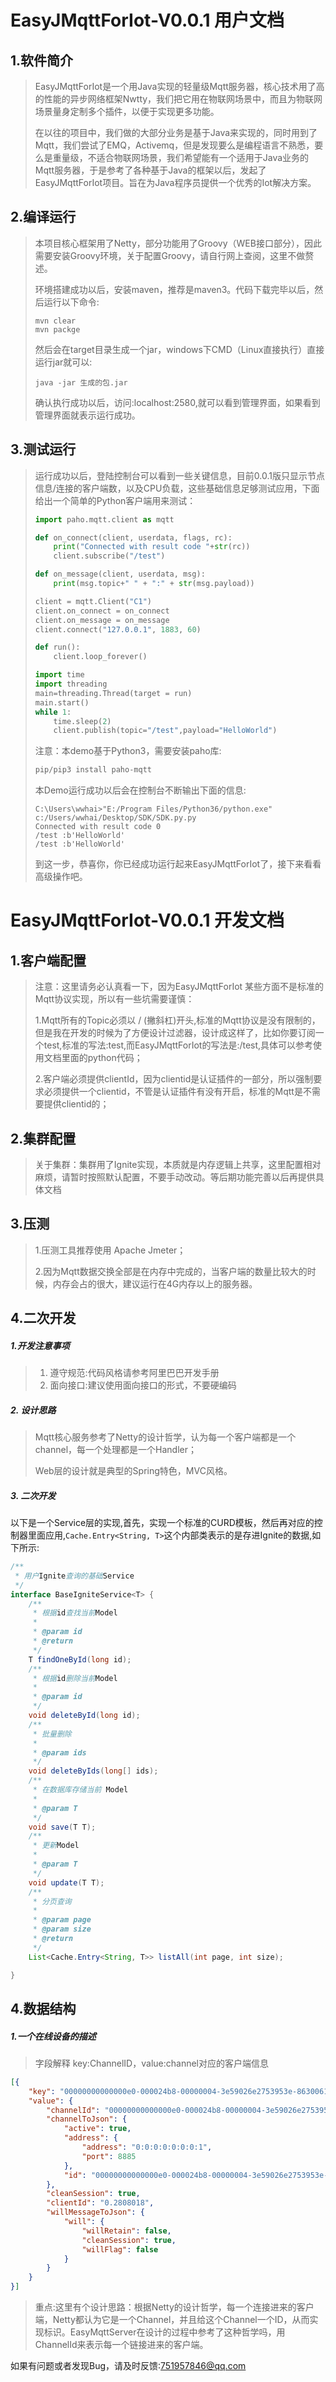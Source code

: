 # EasyJMqttForIot-V0.0.1 用户文档

## 1.软件简介

> EasyJMqttForIot是一个用Java实现的轻量级Mqtt服务器，核心技术用了高的性能的异步网络框架Nwtty，我们把它用在物联网场景中，而且为物联网场景量身定制多个插件，以便于实现更多功能。
>
> 在以往的项目中，我们做的大部分业务是基于Java来实现的，同时用到了Mqtt，我们尝试了EMQ，Activemq，但是发现要么是编程语言不熟悉，要么是重量级，不适合物联网场景，我们希望能有一个适用于Java业务的Mqtt服务器，于是参考了各种基于Java的框架以后，发起了EasyJMqttForIot项目。旨在为Java程序员提供一个优秀的Iot解决方案。

## 2.编译运行

> 本项目核心框架用了Netty，部分功能用了Groovy（WEB接口部分），因此需要安装Groovy环境，关于配置Groovy，请自行网上查阅，这里不做赘述。
>
> 环境搭建成功以后，安装maven，推荐是maven3。代码下载完毕以后，然后运行以下命令:
>
> ```shell
> mvn clear
> mvn packge
> ```
>
> 然后会在target目录生成一个jar，windows下CMD（Linux直接执行）直接运行jar就可以:
>
> ```shell
> java -jar 生成的包.jar
> ```
>
> 确认执行成功以后，访问:localhost:2580,就可以看到管理界面，如果看到管理界面就表示运行成功。

## 3.测试运行

> 运行成功以后，登陆控制台可以看到一些关键信息，目前0.0.1版只显示节点信息/连接的客户端数，以及CPU负载，这些基础信息足够测试应用，下面给出一个简单的Python客户端用来测试：
>
> ```python
> import paho.mqtt.client as mqtt
> 
> def on_connect(client, userdata, flags, rc):
>     print("Connected with result code "+str(rc))
>     client.subscribe("/test")
> 
> def on_message(client, userdata, msg):
>     print(msg.topic+" " + ":" + str(msg.payload))
> 
> client = mqtt.Client("C1")
> client.on_connect = on_connect
> client.on_message = on_message
> client.connect("127.0.0.1", 1883, 60)
> 
> def run():
>     client.loop_forever()
> 
> import time
> import threading
> main=threading.Thread(target = run)
> main.start()
> while 1:
>     time.sleep(2)
>     client.publish(topic="/test",payload="HelloWorld")
> ```
>
> 注意：本demo基于Python3，需要安装paho库:
>
> ```python
> pip/pip3 install paho-mqtt
> ```
>
> 本Demo运行成功以后会在控制台不断输出下面的信息:
>
> ```shell
> C:\Users\wwhai>"E:/Program Files/Python36/python.exe" c:/Users/wwhai/Desktop/SDK/SDK.py.py
> Connected with result code 0
> /test :b'HelloWorld'
> /test :b'HelloWorld'
> ```
>
> 到这一步，恭喜你，你已经成功运行起来EasyJMqttForIot了，接下来看看高级操作吧。

# EasyJMqttForIot-V0.0.1 开发文档

## 1.客户端配置

> 注意：这里请务必认真看一下，因为EasyJMqttForIot 某些方面不是标准的Mqtt协议实现，所以有一些坑需要谨慎：
>
> 1.Mqtt所有的Topic必须以 / (撇斜杠)开头,标准的Mqtt协议是没有限制的，但是我在开发的时候为了方便设计过滤器，设计成这样了，比如你要订阅一个test,标准的写法:test,而EasyJMqttForIot的写法是:/test,具体可以参考使用文档里面的python代码；
>
> 2.客户端必须提供clientId，因为clientid是认证插件的一部分，所以强制要求必须提供一个clientid，不管是认证插件有没有开启，标准的Mqtt是不需要提供clientid的；

## 2.集群配置

> 关于集群：集群用了Ignite实现，本质就是内存逻辑上共享，这里配置相对麻烦，请暂时按照默认配置，不要手动改动。等后期功能完善以后再提供具体文档

## 3.压测

> 1.压测工具推荐使用 Apache Jmeter；
>
> 2.因为Mqtt数据交换全部是在内存中完成的，当客户端的数量比较大的时候，内存会占的很大，建议运行在4G内存以上的服务器。

## 4.二次开发

##### 1.开发注意事项

> 1. 遵守规范:代码风格请参考阿里巴巴开发手册
> 2. 面向接口:建议使用面向接口的形式，不要硬编码

##### 2. 设计思路

> Mqtt核心服务参考了Netty的设计哲学，认为每一个客户端都是一个channel，每一个处理都是一个Handler；
>
> Web层的设计就是典型的Spring特色，MVC风格。

##### 3. 二次开发

以下是一个Service层的实现,首先，实现一个标准的CURD模板，然后再对应的控制器里面应用,`Cache.Entry<String, T>`这个内部类表示的是存进Ignite的数据,如下所示:

```java
/**
 * 用户Ignite查询的基础Service
 */
interface BaseIgniteService<T> {
    /**
     * 根据id查找当前Model
     *
     * @param id
     * @return
     */
    T findOneById(long id);
    /**
     * 根据id删除当前Model
     *
     * @param id
     */
    void deleteById(long id);
    /**
     * 批量删除
     *
     * @param ids
     */
    void deleteByIds(long[] ids);
    /**
     * 在数据库存储当前 Model
     *
     * @param T
     */
    void save(T T);
    /**
     * 更新Model
     *
     * @param T
     */
    void update(T T);
    /**
     * 分页查询
     *
     * @param page
     * @param size
     * @return
     */
    List<Cache.Entry<String, T>> listAll(int page, int size);

}
```

## 4.数据结构

##### 1.一个在线设备的描述

> 字段解释 key:ChannelID，value:channel对应的客户端信息

```json
[{
	"key": "00000000000000e0-000024b8-00000004-3e59026e2753953e-8630061e",
	"value": {
		"channelId": "00000000000000e0-000024b8-00000004-3e59026e2753953e-8630061e",
		"channelToJson": {
			"active": true,
			"address": {
				"address": "0:0:0:0:0:0:0:1",
				"port": 8885
			},
			"id": "00000000000000e0-000024b8-00000004-3e59026e2753953e-8630061e"
		},
		"cleanSession": true,
		"clientId": "0.2808018",
		"willMessageToJson": {
			"will": {
				"willRetain": false,
				"cleanSession": true,
				"willFlag": false
			}
		}
	}
}]
```

> 重点:这里有个设计思路：根据Netty的设计哲学，每一个连接进来的客户端，Netty都认为它是一个Channel，并且给这个Channel一个ID，从而实现标识。EasyMqttServer在设计的过程中参考了这种哲学吗，用ChannelId来表示每一个链接进来的客户端。

如果有问题或者发现Bug，请及时反馈:751957846@qq.com